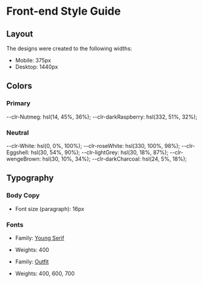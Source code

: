 # Front-end Style Guide

## Layout

The designs were created to the following widths:

- Mobile: 375px
- Desktop: 1440px

## Colors

### Primary

--clr-Nutmeg: hsl(14, 45%, 36%);
--clr-darkRaspberry: hsl(332, 51%, 32%);

### Neutral

--clr-White: hsl(0, 0%, 100%);
--clr-roseWhite: hsl(330, 100%, 98%);
--clr-Eggshell: hsl(30, 54%, 90%);
--clr-lightGrey: hsl(30, 18%, 87%);
--clr-wengeBrown: hsl(30, 10%, 34%);
--clr-darkCharcoal: hsl(24, 5%, 18%);

## Typography

### Body Copy

- Font size (paragraph): 16px

### Fonts

- Family: [Young Serif](https://fonts.google.com/specimen/Young+Serif)
- Weights: 400

- Family: [Outfit](https://fonts.google.com/specimen/Outfit)
- Weights: 400, 600, 700
